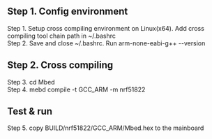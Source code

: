 ## Step 1. Config environment
Step 1. Setup cross compiling environment on Linux(x64). Add cross compiling tool chain path in ~/.bashrc  
Step 2. Save and close ~/.bashrc. Run arm-none-eabi-g++ --version  
## Step 2. Cross compiling
Step 3. cd Mbed  
Step 4. mebd compile -t GCC_ARM -m nrf51822  
## Test & run
Step 5. copy BUILD/nrf51822/GCC_ARM/Mbed.hex to the mainboard    
